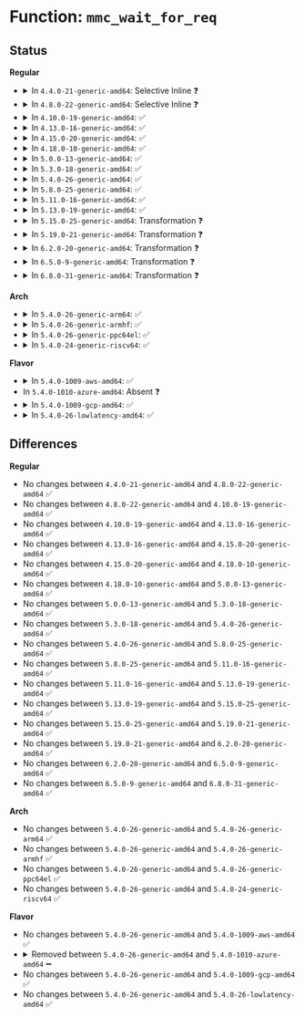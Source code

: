 # Function: <code>mmc_wait_for_req</code>

## Status
<b>Regular</b>
<ul>
<li>
<details>
<summary>In <code>4.4.0-21-generic-amd64</code>: Selective Inline ❓</summary>

```c
void mmc_wait_for_req(struct mmc_host * host, struct mmc_request * mrq)
```

```json
{
  "name": "mmc_wait_for_req",
  "collision_type": "Unique Global",
  "inline_type": "Selective",
  "funcs": [
    {
      "addr": 18446744071585920032,
      "name": "mmc_wait_for_req",
      "external": true,
      "loc": "drivers/mmc/core/core.c:650",
      "file": "drivers/mmc/core/core.c",
      "inline": "not declared, inlined",
      "caller_inline": [
        "drivers/mmc/core/core.c:mmc_wait_for_cmd"
      ],
      "caller_func": [
        "drivers/mmc/core/mmc_ops.c:mmc_send_cxd_data",
        "drivers/mmc/core/mmc_ops.c:mmc_send_bus_test",
        "drivers/mmc/core/mmc_ops.c:mmc_send_bus_test",
        "drivers/mmc/core/mmc_ops.c:mmc_send_tuning",
        "drivers/mmc/core/sd_ops.c:mmc_wait_for_app_cmd",
        "drivers/mmc/core/sd_ops.c:mmc_app_send_scr",
        "drivers/mmc/core/sd_ops.c:mmc_sd_switch",
        "drivers/mmc/core/sd_ops.c:mmc_app_sd_status",
        "drivers/mmc/core/sdio_ops.c:mmc_io_rw_extended",
        "drivers/mmc/core/sdio_ops.c:mmc_io_rw_extended"
      ]
    }
  ],
  "symbols": [
    {
      "addr": 18446744071585920032,
      "name": "mmc_wait_for_req",
      "section": ".text",
      "bind": "STB_GLOBAL",
      "size": 39
    }
  ]
}
```
</details>
</li>
<li>
<details>
<summary>In <code>4.8.0-22-generic-amd64</code>: Selective Inline ❓</summary>

```c
void mmc_wait_for_req(struct mmc_host * host, struct mmc_request * mrq)
```

```json
{
  "name": "mmc_wait_for_req",
  "collision_type": "Unique Global",
  "inline_type": "Selective",
  "funcs": [
    {
      "addr": 18446744071586324115,
      "name": "mmc_wait_for_req",
      "external": true,
      "loc": "drivers/mmc/core/core.c:651",
      "file": "drivers/mmc/core/core.c",
      "inline": "not declared, inlined",
      "caller_inline": [
        "drivers/mmc/core/core.c:mmc_wait_for_cmd"
      ],
      "caller_func": [
        "drivers/mmc/core/mmc_ops.c:mmc_send_bus_test",
        "drivers/mmc/core/mmc_ops.c:mmc_send_bus_test",
        "drivers/mmc/core/mmc_ops.c:mmc_send_tuning",
        "drivers/mmc/core/mmc_ops.c:mmc_send_cxd_data",
        "drivers/mmc/core/sd_ops.c:mmc_app_sd_status",
        "drivers/mmc/core/sd_ops.c:mmc_sd_switch",
        "drivers/mmc/core/sd_ops.c:mmc_app_send_scr",
        "drivers/mmc/core/sd_ops.c:mmc_wait_for_app_cmd",
        "drivers/mmc/core/sdio_ops.c:mmc_io_rw_extended",
        "drivers/mmc/core/sdio_ops.c:mmc_io_rw_extended"
      ]
    }
  ],
  "symbols": [
    {
      "addr": 18446744071586324000,
      "name": "mmc_wait_for_req",
      "section": ".text",
      "bind": "STB_GLOBAL",
      "size": 39
    }
  ]
}
```
</details>
</li>
<li>
<details>
<summary>In <code>4.10.0-19-generic-amd64</code>: ✅</summary>

```c
void mmc_wait_for_req(struct mmc_host * host, struct mmc_request * mrq)
```

```json
{
  "name": "mmc_wait_for_req",
  "collision_type": "Unique Global",
  "inline_type": "No",
  "funcs": [
    {
      "addr": 18446744071586532640,
      "name": "mmc_wait_for_req",
      "external": true,
      "loc": "drivers/mmc/core/core.c:724",
      "file": "drivers/mmc/core/core.c",
      "inline": "seen, unknown",
      "caller_inline": [],
      "caller_func": [
        "drivers/mmc/core/core.c:mmc_wait_for_cmd",
        "drivers/mmc/core/mmc_ops.c:mmc_send_bus_test",
        "drivers/mmc/core/mmc_ops.c:mmc_send_bus_test",
        "drivers/mmc/core/mmc_ops.c:mmc_send_tuning",
        "drivers/mmc/core/mmc_ops.c:mmc_send_cxd_data",
        "drivers/mmc/core/sd_ops.c:mmc_app_sd_status",
        "drivers/mmc/core/sd_ops.c:mmc_sd_switch",
        "drivers/mmc/core/sd_ops.c:mmc_app_send_scr",
        "drivers/mmc/core/sd_ops.c:mmc_wait_for_app_cmd",
        "drivers/mmc/core/sdio_ops.c:mmc_io_rw_extended",
        "drivers/mmc/core/sdio_ops.c:mmc_io_rw_extended"
      ]
    }
  ],
  "symbols": [
    {
      "addr": 18446744071586532640,
      "name": "mmc_wait_for_req",
      "section": ".text",
      "bind": "STB_GLOBAL",
      "size": 220
    }
  ]
}
```
</details>
</li>
<li>
<details>
<summary>In <code>4.13.0-16-generic-amd64</code>: ✅</summary>

```c
void mmc_wait_for_req(struct mmc_host * host, struct mmc_request * mrq)
```

```json
{
  "name": "mmc_wait_for_req",
  "collision_type": "Unique Global",
  "inline_type": "No",
  "funcs": [
    {
      "addr": 18446744071586654384,
      "name": "mmc_wait_for_req",
      "external": true,
      "loc": "drivers/mmc/core/core.c:668",
      "file": "drivers/mmc/core/core.c",
      "inline": "seen, unknown",
      "caller_inline": [],
      "caller_func": [
        "drivers/mmc/core/core.c:mmc_wait_for_cmd",
        "drivers/mmc/core/mmc_ops.c:mmc_send_bus_test",
        "drivers/mmc/core/mmc_ops.c:mmc_send_bus_test",
        "drivers/mmc/core/mmc_ops.c:mmc_send_tuning",
        "drivers/mmc/core/mmc_ops.c:mmc_send_cxd_data",
        "drivers/mmc/core/sd_ops.c:mmc_app_sd_status",
        "drivers/mmc/core/sd_ops.c:mmc_sd_switch",
        "drivers/mmc/core/sd_ops.c:mmc_app_send_scr",
        "drivers/mmc/core/sd_ops.c:mmc_wait_for_app_cmd",
        "drivers/mmc/core/sdio_ops.c:mmc_io_rw_extended",
        "drivers/mmc/core/sdio_ops.c:mmc_io_rw_extended"
      ]
    }
  ],
  "symbols": [
    {
      "addr": 18446744071586654384,
      "name": "mmc_wait_for_req",
      "section": ".text",
      "bind": "STB_GLOBAL",
      "size": 220
    }
  ]
}
```
</details>
</li>
<li>
<details>
<summary>In <code>4.15.0-20-generic-amd64</code>: ✅</summary>

```c
void mmc_wait_for_req(struct mmc_host * host, struct mmc_request * mrq)
```

```json
{
  "name": "mmc_wait_for_req",
  "collision_type": "Unique Global",
  "inline_type": "No",
  "funcs": [
    {
      "addr": 18446744071587136544,
      "name": "mmc_wait_for_req",
      "external": true,
      "loc": "drivers/mmc/core/core.c:822",
      "file": "drivers/mmc/core/core.c",
      "inline": "seen, unknown",
      "caller_inline": [],
      "caller_func": [
        "drivers/mmc/core/core.c:mmc_wait_for_cmd",
        "drivers/mmc/core/mmc_ops.c:mmc_send_bus_test",
        "drivers/mmc/core/mmc_ops.c:mmc_send_bus_test",
        "drivers/mmc/core/mmc_ops.c:mmc_send_tuning",
        "drivers/mmc/core/mmc_ops.c:mmc_send_cxd_data",
        "drivers/mmc/core/sd_ops.c:mmc_app_sd_status",
        "drivers/mmc/core/sd_ops.c:mmc_sd_switch",
        "drivers/mmc/core/sd_ops.c:mmc_app_send_scr",
        "drivers/mmc/core/sd_ops.c:mmc_wait_for_app_cmd",
        "drivers/mmc/core/sdio_ops.c:mmc_io_rw_extended",
        "drivers/mmc/core/sdio_ops.c:mmc_io_rw_extended"
      ]
    }
  ],
  "symbols": [
    {
      "addr": 18446744071587136544,
      "name": "mmc_wait_for_req",
      "section": ".text",
      "bind": "STB_GLOBAL",
      "size": 220
    }
  ]
}
```
</details>
</li>
<li>
<details>
<summary>In <code>4.18.0-10-generic-amd64</code>: ✅</summary>

```c
void mmc_wait_for_req(struct mmc_host * host, struct mmc_request * mrq)
```

```json
{
  "name": "mmc_wait_for_req",
  "collision_type": "Unique Global",
  "inline_type": "No",
  "funcs": [
    {
      "addr": 18446744071587436592,
      "name": "mmc_wait_for_req",
      "external": true,
      "loc": "drivers/mmc/core/core.c:621",
      "file": "drivers/mmc/core/core.c",
      "inline": "seen, unknown",
      "caller_inline": [],
      "caller_func": [
        "drivers/mmc/core/core.c:mmc_wait_for_cmd",
        "drivers/mmc/core/mmc_ops.c:mmc_send_bus_test",
        "drivers/mmc/core/mmc_ops.c:mmc_send_bus_test",
        "drivers/mmc/core/mmc_ops.c:mmc_send_tuning",
        "drivers/mmc/core/mmc_ops.c:mmc_send_cxd_data",
        "drivers/mmc/core/sd_ops.c:mmc_app_sd_status",
        "drivers/mmc/core/sd_ops.c:mmc_sd_switch",
        "drivers/mmc/core/sd_ops.c:mmc_app_send_scr",
        "drivers/mmc/core/sd_ops.c:mmc_wait_for_app_cmd",
        "drivers/mmc/core/sdio_ops.c:mmc_io_rw_extended",
        "drivers/mmc/core/sdio_ops.c:mmc_io_rw_extended"
      ]
    }
  ],
  "symbols": [
    {
      "addr": 18446744071587436592,
      "name": "mmc_wait_for_req",
      "section": ".text",
      "bind": "STB_GLOBAL",
      "size": 190
    }
  ]
}
```
</details>
</li>
<li>
<details>
<summary>In <code>5.0.0-13-generic-amd64</code>: ✅</summary>

```c
void mmc_wait_for_req(struct mmc_host * host, struct mmc_request * mrq)
```

```json
{
  "name": "mmc_wait_for_req",
  "collision_type": "Unique Global",
  "inline_type": "No",
  "funcs": [
    {
      "addr": 18446744071587616784,
      "name": "mmc_wait_for_req",
      "external": true,
      "loc": "drivers/mmc/core/core.c:621",
      "file": "drivers/mmc/core/core.c",
      "inline": "seen, unknown",
      "caller_inline": [],
      "caller_func": [
        "drivers/mmc/core/core.c:mmc_wait_for_cmd",
        "drivers/mmc/core/mmc_ops.c:mmc_send_bus_test",
        "drivers/mmc/core/mmc_ops.c:mmc_send_bus_test",
        "drivers/mmc/core/mmc_ops.c:mmc_send_tuning",
        "drivers/mmc/core/mmc_ops.c:mmc_send_cxd_data",
        "drivers/mmc/core/sd_ops.c:mmc_app_sd_status",
        "drivers/mmc/core/sd_ops.c:mmc_sd_switch",
        "drivers/mmc/core/sd_ops.c:mmc_app_send_scr",
        "drivers/mmc/core/sd_ops.c:mmc_wait_for_app_cmd",
        "drivers/mmc/core/sdio_ops.c:mmc_io_rw_extended",
        "drivers/mmc/core/sdio_ops.c:mmc_io_rw_extended"
      ]
    }
  ],
  "symbols": [
    {
      "addr": 18446744071587616784,
      "name": "mmc_wait_for_req",
      "section": ".text",
      "bind": "STB_GLOBAL",
      "size": 190
    }
  ]
}
```
</details>
</li>
<li>
<details>
<summary>In <code>5.3.0-18-generic-amd64</code>: ✅</summary>

```c
void mmc_wait_for_req(struct mmc_host * host, struct mmc_request * mrq)
```

```json
{
  "name": "mmc_wait_for_req",
  "collision_type": "Unique Global",
  "inline_type": "No",
  "funcs": [
    {
      "addr": 18446744071587894352,
      "name": "mmc_wait_for_req",
      "external": true,
      "loc": "drivers/mmc/core/core.c:619",
      "file": "drivers/mmc/core/core.c",
      "inline": "seen, unknown",
      "caller_inline": [],
      "caller_func": [
        "drivers/mmc/core/core.c:mmc_wait_for_cmd",
        "drivers/mmc/core/mmc_ops.c:mmc_send_bus_test",
        "drivers/mmc/core/mmc_ops.c:mmc_send_bus_test",
        "drivers/mmc/core/mmc_ops.c:mmc_send_tuning",
        "drivers/mmc/core/mmc_ops.c:mmc_send_cxd_data",
        "drivers/mmc/core/sd_ops.c:mmc_app_sd_status",
        "drivers/mmc/core/sd_ops.c:mmc_sd_switch",
        "drivers/mmc/core/sd_ops.c:mmc_app_send_scr",
        "drivers/mmc/core/sd_ops.c:mmc_wait_for_app_cmd",
        "drivers/mmc/core/sdio_ops.c:mmc_io_rw_extended",
        "drivers/mmc/core/sdio_ops.c:mmc_io_rw_extended"
      ]
    }
  ],
  "symbols": [
    {
      "addr": 18446744071587894352,
      "name": "mmc_wait_for_req",
      "section": ".text",
      "bind": "STB_GLOBAL",
      "size": 204
    }
  ]
}
```
</details>
</li>
<li>
<details>
<summary>In <code>5.4.0-26-generic-amd64</code>: ✅</summary>

```c
void mmc_wait_for_req(struct mmc_host * host, struct mmc_request * mrq)
```

```json
{
  "name": "mmc_wait_for_req",
  "collision_type": "Unique Global",
  "inline_type": "No",
  "funcs": [
    {
      "addr": 18446744071588099904,
      "name": "mmc_wait_for_req",
      "external": true,
      "loc": "drivers/mmc/core/core.c:619",
      "file": "drivers/mmc/core/core.c",
      "inline": "seen, unknown",
      "caller_inline": [],
      "caller_func": [
        "drivers/mmc/core/core.c:mmc_wait_for_cmd",
        "drivers/mmc/core/mmc_ops.c:mmc_send_bus_test",
        "drivers/mmc/core/mmc_ops.c:mmc_send_bus_test",
        "drivers/mmc/core/mmc_ops.c:mmc_send_tuning",
        "drivers/mmc/core/mmc_ops.c:mmc_send_cxd_data",
        "drivers/mmc/core/sd_ops.c:mmc_app_sd_status",
        "drivers/mmc/core/sd_ops.c:mmc_sd_switch",
        "drivers/mmc/core/sd_ops.c:mmc_app_send_scr",
        "drivers/mmc/core/sd_ops.c:mmc_wait_for_app_cmd",
        "drivers/mmc/core/sdio_ops.c:mmc_io_rw_extended",
        "drivers/mmc/core/sdio_ops.c:mmc_io_rw_extended"
      ]
    }
  ],
  "symbols": [
    {
      "addr": 18446744071588099904,
      "name": "mmc_wait_for_req",
      "section": ".text",
      "bind": "STB_GLOBAL",
      "size": 204
    }
  ]
}
```
</details>
</li>
<li>
<details>
<summary>In <code>5.8.0-25-generic-amd64</code>: ✅</summary>

```c
void mmc_wait_for_req(struct mmc_host * host, struct mmc_request * mrq)
```

```json
{
  "name": "mmc_wait_for_req",
  "collision_type": "Unique Global",
  "inline_type": "No",
  "funcs": [
    {
      "addr": 18446744071588961808,
      "name": "mmc_wait_for_req",
      "external": true,
      "loc": "drivers/mmc/core/core.c:602",
      "file": "drivers/mmc/core/core.c",
      "inline": "seen, unknown",
      "caller_inline": [],
      "caller_func": [
        "drivers/mmc/core/core.c:mmc_wait_for_cmd",
        "drivers/mmc/core/mmc_ops.c:mmc_send_bus_test",
        "drivers/mmc/core/mmc_ops.c:mmc_send_bus_test",
        "drivers/mmc/core/mmc_ops.c:mmc_send_tuning",
        "drivers/mmc/core/mmc_ops.c:mmc_send_cxd_data",
        "drivers/mmc/core/sd_ops.c:mmc_app_sd_status",
        "drivers/mmc/core/sd_ops.c:mmc_sd_switch",
        "drivers/mmc/core/sd_ops.c:mmc_app_send_scr",
        "drivers/mmc/core/sd_ops.c:mmc_wait_for_app_cmd",
        "drivers/mmc/core/sdio_ops.c:mmc_io_rw_extended"
      ]
    }
  ],
  "symbols": [
    {
      "addr": 18446744071588961808,
      "name": "mmc_wait_for_req",
      "section": ".text",
      "bind": "STB_GLOBAL",
      "size": 204
    }
  ]
}
```
</details>
</li>
<li>
<details>
<summary>In <code>5.11.0-16-generic-amd64</code>: ✅</summary>

```c
void mmc_wait_for_req(struct mmc_host * host, struct mmc_request * mrq)
```

```json
{
  "name": "mmc_wait_for_req",
  "collision_type": "Unique Global",
  "inline_type": "No",
  "funcs": [
    {
      "addr": 18446744071588973504,
      "name": "mmc_wait_for_req",
      "external": true,
      "loc": "drivers/mmc/core/core.c:602",
      "file": "drivers/mmc/core/core.c",
      "inline": "seen, unknown",
      "caller_inline": [],
      "caller_func": [
        "drivers/mmc/core/core.c:mmc_wait_for_cmd",
        "drivers/mmc/core/mmc_ops.c:mmc_send_bus_test",
        "drivers/mmc/core/mmc_ops.c:mmc_send_bus_test",
        "drivers/mmc/core/mmc_ops.c:mmc_send_tuning",
        "drivers/mmc/core/mmc_ops.c:mmc_send_cxd_data",
        "drivers/mmc/core/sd_ops.c:mmc_app_sd_status",
        "drivers/mmc/core/sd_ops.c:mmc_sd_switch",
        "drivers/mmc/core/sd_ops.c:mmc_app_send_scr",
        "drivers/mmc/core/sd_ops.c:mmc_wait_for_app_cmd",
        "drivers/mmc/core/sdio_ops.c:mmc_io_rw_extended"
      ]
    }
  ],
  "symbols": [
    {
      "addr": 18446744071588973504,
      "name": "mmc_wait_for_req",
      "section": ".text",
      "bind": "STB_GLOBAL",
      "size": 204
    }
  ]
}
```
</details>
</li>
<li>
<details>
<summary>In <code>5.13.0-19-generic-amd64</code>: ✅</summary>

```c
void mmc_wait_for_req(struct mmc_host * host, struct mmc_request * mrq)
```

```json
{
  "name": "mmc_wait_for_req",
  "collision_type": "Unique Global",
  "inline_type": "No",
  "funcs": [
    {
      "addr": 18446744071588862096,
      "name": "mmc_wait_for_req",
      "external": true,
      "loc": "drivers/mmc/core/core.c:603",
      "file": "drivers/mmc/core/core.c",
      "inline": "seen, unknown",
      "caller_inline": [],
      "caller_func": [
        "drivers/mmc/core/core.c:mmc_wait_for_cmd",
        "drivers/mmc/core/mmc_ops.c:mmc_send_bus_test",
        "drivers/mmc/core/mmc_ops.c:mmc_send_bus_test",
        "drivers/mmc/core/mmc_ops.c:mmc_send_tuning",
        "drivers/mmc/core/mmc_ops.c:mmc_send_cxd_data",
        "drivers/mmc/core/sd_ops.c:mmc_app_sd_status",
        "drivers/mmc/core/sd_ops.c:mmc_sd_switch",
        "drivers/mmc/core/sd_ops.c:mmc_app_send_scr",
        "drivers/mmc/core/sd_ops.c:mmc_wait_for_app_cmd",
        "drivers/mmc/core/sdio_ops.c:mmc_io_rw_extended"
      ]
    }
  ],
  "symbols": [
    {
      "addr": 18446744071588862096,
      "name": "mmc_wait_for_req",
      "section": ".text",
      "bind": "STB_GLOBAL",
      "size": 204
    }
  ]
}
```
</details>
</li>
<li>
<details>
<summary>In <code>5.15.0-25-generic-amd64</code>: Transformation ❓</summary>

```c
void mmc_wait_for_req(struct mmc_host * host, struct mmc_request * mrq)
```

```json
{
  "name": "mmc_wait_for_req",
  "collision_type": "Unique Global",
  "inline_type": "No",
  "funcs": [
    {
      "addr": 0,
      "name": "mmc_wait_for_req",
      "external": true,
      "loc": "drivers/mmc/core/core.c:603",
      "file": "drivers/mmc/core/core.c",
      "inline": "seen, unknown",
      "caller_inline": [],
      "caller_func": [
        "drivers/mmc/core/core.c:mmc_wait_for_cmd",
        "drivers/mmc/core/mmc_ops.c:mmc_send_bus_test",
        "drivers/mmc/core/mmc_ops.c:mmc_send_bus_test",
        "drivers/mmc/core/mmc_ops.c:mmc_send_tuning",
        "drivers/mmc/core/mmc_ops.c:mmc_send_adtc_data",
        "drivers/mmc/core/sd_ops.c:mmc_app_sd_status",
        "drivers/mmc/core/sd_ops.c:mmc_app_send_scr",
        "drivers/mmc/core/sd_ops.c:mmc_wait_for_app_cmd",
        "drivers/mmc/core/sdio_ops.c:mmc_io_rw_extended"
      ]
    }
  ],
  "symbols": [
    {
      "addr": 18446744071592660513,
      "name": "mmc_wait_for_req.cold",
      "section": ".text",
      "bind": "STB_LOCAL",
      "size": 42
    },
    {
      "addr": 18446744071589564128,
      "name": "mmc_wait_for_req",
      "section": ".text",
      "bind": "STB_GLOBAL",
      "size": 241
    }
  ]
}
```
</details>
</li>
<li>
<details>
<summary>In <code>5.19.0-21-generic-amd64</code>: Transformation ❓</summary>

```c
void mmc_wait_for_req(struct mmc_host * host, struct mmc_request * mrq)
```

```json
{
  "name": "mmc_wait_for_req",
  "collision_type": "Unique Global",
  "inline_type": "No",
  "funcs": [
    {
      "addr": 0,
      "name": "mmc_wait_for_req",
      "external": true,
      "loc": "drivers/mmc/core/core.c:603",
      "file": "drivers/mmc/core/core.c",
      "inline": "seen, unknown",
      "caller_inline": [],
      "caller_func": [
        "drivers/mmc/core/core.c:mmc_wait_for_cmd",
        "drivers/mmc/core/mmc_ops.c:mmc_send_bus_test",
        "drivers/mmc/core/mmc_ops.c:mmc_send_bus_test",
        "drivers/mmc/core/mmc_ops.c:mmc_send_tuning",
        "drivers/mmc/core/mmc_ops.c:mmc_send_adtc_data",
        "drivers/mmc/core/sd_ops.c:mmc_app_sd_status",
        "drivers/mmc/core/sd_ops.c:mmc_app_send_scr",
        "drivers/mmc/core/sd_ops.c:mmc_wait_for_app_cmd",
        "drivers/mmc/core/sdio_ops.c:mmc_io_rw_extended"
      ]
    }
  ],
  "symbols": [
    {
      "addr": 18446744071594545610,
      "name": "mmc_wait_for_req.cold",
      "section": ".text",
      "bind": "STB_LOCAL",
      "size": 42
    },
    {
      "addr": 18446744071591059344,
      "name": "mmc_wait_for_req",
      "section": ".text",
      "bind": "STB_GLOBAL",
      "size": 253
    }
  ]
}
```
</details>
</li>
<li>
<details>
<summary>In <code>6.2.0-20-generic-amd64</code>: Transformation ❓</summary>

```c
void mmc_wait_for_req(struct mmc_host * host, struct mmc_request * mrq)
```

```json
{
  "name": "mmc_wait_for_req",
  "collision_type": "Unique Global",
  "inline_type": "No",
  "funcs": [
    {
      "addr": 0,
      "name": "mmc_wait_for_req",
      "external": true,
      "loc": "drivers/mmc/core/core.c:602",
      "file": "drivers/mmc/core/core.c",
      "inline": "seen, unknown",
      "caller_inline": [],
      "caller_func": [
        "drivers/mmc/core/core.c:mmc_wait_for_cmd",
        "drivers/mmc/core/mmc_ops.c:mmc_send_bus_test",
        "drivers/mmc/core/mmc_ops.c:mmc_send_bus_test",
        "drivers/mmc/core/mmc_ops.c:mmc_send_tuning",
        "drivers/mmc/core/mmc_ops.c:mmc_send_adtc_data",
        "drivers/mmc/core/sd_ops.c:mmc_app_sd_status",
        "drivers/mmc/core/sd_ops.c:mmc_app_send_scr",
        "drivers/mmc/core/sd_ops.c:mmc_wait_for_app_cmd",
        "drivers/mmc/core/sdio_ops.c:mmc_io_rw_extended"
      ]
    }
  ],
  "symbols": [
    {
      "addr": 18446744071596315843,
      "name": "mmc_wait_for_req.cold",
      "section": ".text",
      "bind": "STB_LOCAL",
      "size": 42
    },
    {
      "addr": 18446744071592772320,
      "name": "mmc_wait_for_req",
      "section": ".text",
      "bind": "STB_GLOBAL",
      "size": 253
    }
  ]
}
```
</details>
</li>
<li>
<details>
<summary>In <code>6.5.0-9-generic-amd64</code>: Transformation ❓</summary>

```c
void mmc_wait_for_req(struct mmc_host * host, struct mmc_request * mrq)
```

```json
{
  "name": "mmc_wait_for_req",
  "collision_type": "Unique Global",
  "inline_type": "No",
  "funcs": [
    {
      "addr": 0,
      "name": "mmc_wait_for_req",
      "external": true,
      "loc": "drivers/mmc/core/core.c:602",
      "file": "drivers/mmc/core/core.c",
      "inline": "seen, unknown",
      "caller_inline": [],
      "caller_func": [
        "drivers/mmc/core/core.c:mmc_wait_for_cmd",
        "drivers/mmc/core/mmc_ops.c:mmc_send_bus_test",
        "drivers/mmc/core/mmc_ops.c:mmc_send_bus_test",
        "drivers/mmc/core/mmc_ops.c:mmc_send_tuning",
        "drivers/mmc/core/mmc_ops.c:mmc_send_adtc_data",
        "drivers/mmc/core/sd_ops.c:mmc_app_sd_status",
        "drivers/mmc/core/sd_ops.c:mmc_app_send_scr",
        "drivers/mmc/core/sd_ops.c:mmc_wait_for_app_cmd",
        "drivers/mmc/core/sdio_ops.c:mmc_io_rw_extended"
      ]
    }
  ],
  "symbols": [
    {
      "addr": 18446744071596845250,
      "name": "mmc_wait_for_req.cold",
      "section": ".text",
      "bind": "STB_LOCAL",
      "size": 42
    },
    {
      "addr": 18446744071593208800,
      "name": "mmc_wait_for_req",
      "section": ".text",
      "bind": "STB_GLOBAL",
      "size": 253
    }
  ]
}
```
</details>
</li>
<li>
<details>
<summary>In <code>6.8.0-31-generic-amd64</code>: Transformation ❓</summary>

```c
void mmc_wait_for_req(struct mmc_host * host, struct mmc_request * mrq)
```

```json
{
  "name": "mmc_wait_for_req",
  "collision_type": "Unique Global",
  "inline_type": "No",
  "funcs": [
    {
      "addr": 0,
      "name": "mmc_wait_for_req",
      "external": true,
      "loc": "drivers/mmc/core/core.c:607",
      "file": "drivers/mmc/core/core.c",
      "inline": "seen, unknown",
      "caller_inline": [],
      "caller_func": [
        "drivers/mmc/core/core.c:mmc_wait_for_cmd",
        "drivers/mmc/core/mmc_ops.c:mmc_send_bus_test",
        "drivers/mmc/core/mmc_ops.c:mmc_send_bus_test",
        "drivers/mmc/core/mmc_ops.c:mmc_send_tuning",
        "drivers/mmc/core/mmc_ops.c:mmc_send_adtc_data",
        "drivers/mmc/core/sd_ops.c:mmc_app_sd_status",
        "drivers/mmc/core/sd_ops.c:mmc_app_send_scr",
        "drivers/mmc/core/sd_ops.c:mmc_wait_for_app_cmd",
        "drivers/mmc/core/sdio_ops.c:mmc_io_rw_extended"
      ]
    }
  ],
  "symbols": [
    {
      "addr": 18446744071597770346,
      "name": "mmc_wait_for_req.cold",
      "section": ".text",
      "bind": "STB_LOCAL",
      "size": 42
    },
    {
      "addr": 18446744071593963376,
      "name": "mmc_wait_for_req",
      "section": ".text",
      "bind": "STB_GLOBAL",
      "size": 253
    }
  ]
}
```
</details>
</li>
</ul>
<b>Arch</b>
<ul>
<li>
<details>
<summary>In <code>5.4.0-26-generic-arm64</code>: ✅</summary>

```c
void mmc_wait_for_req(struct mmc_host * host, struct mmc_request * mrq)
```

```json
{
  "name": "mmc_wait_for_req",
  "collision_type": "Unique Global",
  "inline_type": "No",
  "funcs": [
    {
      "addr": 18446603336501349512,
      "name": "mmc_wait_for_req",
      "external": true,
      "loc": "drivers/mmc/core/core.c:619",
      "file": "drivers/mmc/core/core.c",
      "inline": "seen, unknown",
      "caller_inline": [],
      "caller_func": [
        "drivers/mmc/core/core.c:mmc_wait_for_cmd",
        "drivers/mmc/core/mmc_ops.c:mmc_send_bus_test",
        "drivers/mmc/core/mmc_ops.c:mmc_send_bus_test",
        "drivers/mmc/core/mmc_ops.c:mmc_send_tuning",
        "drivers/mmc/core/mmc_ops.c:mmc_send_cxd_data",
        "drivers/mmc/core/sd_ops.c:mmc_app_sd_status",
        "drivers/mmc/core/sd_ops.c:mmc_sd_switch",
        "drivers/mmc/core/sd_ops.c:mmc_app_send_scr",
        "drivers/mmc/core/sd_ops.c:mmc_wait_for_app_cmd",
        "drivers/mmc/core/sdio_ops.c:mmc_io_rw_extended",
        "drivers/mmc/core/sdio_ops.c:mmc_io_rw_extended",
        "drivers/mmc/core/block.c:mmc_blk_mq_rw_recovery",
        "drivers/mmc/core/block.c:mmc_sd_num_wr_blocks",
        "drivers/mmc/core/block.c:__mmc_blk_ioctl_cmd"
      ]
    }
  ],
  "symbols": [
    {
      "addr": 18446603336501349512,
      "name": "mmc_wait_for_req",
      "section": ".text",
      "bind": "STB_GLOBAL",
      "size": 260
    }
  ]
}
```
</details>
</li>
<li>
<details>
<summary>In <code>5.4.0-26-generic-armhf</code>: ✅</summary>

```c
void mmc_wait_for_req(struct mmc_host * host, struct mmc_request * mrq)
```

```json
{
  "name": "mmc_wait_for_req",
  "collision_type": "Unique Global",
  "inline_type": "No",
  "funcs": [
    {
      "addr": 3233841124,
      "name": "mmc_wait_for_req",
      "external": true,
      "loc": "drivers/mmc/core/core.c:619",
      "file": "drivers/mmc/core/core.c",
      "inline": "seen, unknown",
      "caller_inline": [],
      "caller_func": [
        "drivers/mmc/core/core.c:mmc_wait_for_cmd",
        "drivers/mmc/core/mmc_ops.c:mmc_send_bus_test",
        "drivers/mmc/core/mmc_ops.c:mmc_send_bus_test",
        "drivers/mmc/core/mmc_ops.c:mmc_send_tuning",
        "drivers/mmc/core/mmc_ops.c:mmc_send_cxd_data",
        "drivers/mmc/core/sd_ops.c:mmc_app_sd_status",
        "drivers/mmc/core/sd_ops.c:mmc_sd_switch",
        "drivers/mmc/core/sd_ops.c:mmc_app_send_scr",
        "drivers/mmc/core/sd_ops.c:mmc_wait_for_app_cmd",
        "drivers/mmc/core/sdio_ops.c:mmc_io_rw_extended",
        "drivers/mmc/core/sdio_ops.c:mmc_io_rw_extended",
        "drivers/mmc/core/block.c:mmc_blk_mq_rw_recovery",
        "drivers/mmc/core/block.c:mmc_sd_num_wr_blocks",
        "drivers/mmc/core/block.c:__mmc_blk_ioctl_cmd"
      ]
    }
  ],
  "symbols": [
    {
      "addr": 3233841124,
      "name": "mmc_wait_for_req",
      "section": ".text",
      "bind": "STB_GLOBAL",
      "size": 224
    }
  ]
}
```
</details>
</li>
<li>
<details>
<summary>In <code>5.4.0-26-generic-ppc64el</code>: ✅</summary>

```c
void mmc_wait_for_req(struct mmc_host * host, struct mmc_request * mrq)
```

```json
{
  "name": "mmc_wait_for_req",
  "collision_type": "Unique Global",
  "inline_type": "No",
  "funcs": [
    {
      "addr": 13835058055294900912,
      "name": "mmc_wait_for_req",
      "external": true,
      "loc": "drivers/mmc/core/core.c:619",
      "file": "drivers/mmc/core/core.c",
      "inline": "seen, unknown",
      "caller_inline": [],
      "caller_func": [
        "drivers/mmc/core/core.c:mmc_wait_for_cmd",
        "drivers/mmc/core/mmc_ops.c:mmc_send_bus_test",
        "drivers/mmc/core/mmc_ops.c:mmc_send_bus_test",
        "drivers/mmc/core/mmc_ops.c:mmc_send_tuning",
        "drivers/mmc/core/mmc_ops.c:mmc_send_cxd_data",
        "drivers/mmc/core/sd_ops.c:mmc_app_sd_status",
        "drivers/mmc/core/sd_ops.c:mmc_sd_switch",
        "drivers/mmc/core/sd_ops.c:mmc_app_send_scr",
        "drivers/mmc/core/sd_ops.c:mmc_wait_for_app_cmd",
        "drivers/mmc/core/sdio_ops.c:mmc_io_rw_extended",
        "drivers/mmc/core/sdio_ops.c:mmc_io_rw_extended"
      ]
    }
  ],
  "symbols": [
    {
      "addr": 13835058055294900912,
      "name": "mmc_wait_for_req",
      "section": ".text",
      "bind": "STB_GLOBAL",
      "size": 328
    }
  ]
}
```
</details>
</li>
<li>
<details>
<summary>In <code>5.4.0-24-generic-riscv64</code>: ✅</summary>

```c
void mmc_wait_for_req(struct mmc_host * host, struct mmc_request * mrq)
```

```json
{
  "name": "mmc_wait_for_req",
  "collision_type": "Unique Global",
  "inline_type": "No",
  "funcs": [
    {
      "addr": 18446743936277966064,
      "name": "mmc_wait_for_req",
      "external": true,
      "loc": "drivers/mmc/core/core.c:619",
      "file": "drivers/mmc/core/core.c",
      "inline": "seen, unknown",
      "caller_inline": [],
      "caller_func": [
        "drivers/mmc/core/core.c:mmc_wait_for_cmd",
        "drivers/mmc/core/mmc_ops.c:mmc_send_bus_test",
        "drivers/mmc/core/mmc_ops.c:mmc_send_bus_test",
        "drivers/mmc/core/mmc_ops.c:mmc_send_tuning",
        "drivers/mmc/core/mmc_ops.c:mmc_send_cxd_data",
        "drivers/mmc/core/sd_ops.c:mmc_app_sd_status",
        "drivers/mmc/core/sd_ops.c:mmc_sd_switch",
        "drivers/mmc/core/sd_ops.c:mmc_app_send_scr",
        "drivers/mmc/core/sd_ops.c:mmc_wait_for_app_cmd",
        "drivers/mmc/core/sdio_ops.c:mmc_io_rw_extended",
        "drivers/mmc/core/sdio_ops.c:mmc_io_rw_extended",
        "drivers/mmc/core/block.c:mmc_blk_mq_rw_recovery",
        "drivers/mmc/core/block.c:mmc_sd_num_wr_blocks",
        "drivers/mmc/core/block.c:__mmc_blk_ioctl_cmd"
      ]
    }
  ],
  "symbols": [
    {
      "addr": 18446743936277966064,
      "name": "mmc_wait_for_req",
      "section": ".text",
      "bind": "STB_GLOBAL",
      "size": 214
    }
  ]
}
```
</details>
</li>
</ul>
<b>Flavor</b>
<ul>
<li>
<details>
<summary>In <code>5.4.0-1009-aws-amd64</code>: ✅</summary>

```c
void mmc_wait_for_req(struct mmc_host * host, struct mmc_request * mrq)
```

```json
{
  "name": "mmc_wait_for_req",
  "collision_type": "Unique Global",
  "inline_type": "No",
  "funcs": [
    {
      "addr": 18446744071587721472,
      "name": "mmc_wait_for_req",
      "external": true,
      "loc": "drivers/mmc/core/core.c:619",
      "file": "drivers/mmc/core/core.c",
      "inline": "seen, unknown",
      "caller_inline": [],
      "caller_func": [
        "drivers/mmc/core/core.c:mmc_wait_for_cmd",
        "drivers/mmc/core/mmc_ops.c:mmc_send_bus_test",
        "drivers/mmc/core/mmc_ops.c:mmc_send_bus_test",
        "drivers/mmc/core/mmc_ops.c:mmc_send_tuning",
        "drivers/mmc/core/mmc_ops.c:mmc_send_cxd_data",
        "drivers/mmc/core/sd_ops.c:mmc_app_sd_status",
        "drivers/mmc/core/sd_ops.c:mmc_sd_switch",
        "drivers/mmc/core/sd_ops.c:mmc_app_send_scr",
        "drivers/mmc/core/sd_ops.c:mmc_wait_for_app_cmd",
        "drivers/mmc/core/sdio_ops.c:mmc_io_rw_extended",
        "drivers/mmc/core/sdio_ops.c:mmc_io_rw_extended"
      ]
    }
  ],
  "symbols": [
    {
      "addr": 18446744071587721472,
      "name": "mmc_wait_for_req",
      "section": ".text",
      "bind": "STB_GLOBAL",
      "size": 204
    }
  ]
}
```
</details>
</li>
<li>
In <code>5.4.0-1010-azure-amd64</code>: Absent ❓
</li>
<li>
<details>
<summary>In <code>5.4.0-1009-gcp-amd64</code>: ✅</summary>

```c
void mmc_wait_for_req(struct mmc_host * host, struct mmc_request * mrq)
```

```json
{
  "name": "mmc_wait_for_req",
  "collision_type": "Unique Global",
  "inline_type": "No",
  "funcs": [
    {
      "addr": 18446744071588054432,
      "name": "mmc_wait_for_req",
      "external": true,
      "loc": "drivers/mmc/core/core.c:619",
      "file": "drivers/mmc/core/core.c",
      "inline": "seen, unknown",
      "caller_inline": [],
      "caller_func": [
        "drivers/mmc/core/core.c:mmc_wait_for_cmd",
        "drivers/mmc/core/mmc_ops.c:mmc_send_bus_test",
        "drivers/mmc/core/mmc_ops.c:mmc_send_bus_test",
        "drivers/mmc/core/mmc_ops.c:mmc_send_tuning",
        "drivers/mmc/core/mmc_ops.c:mmc_send_cxd_data",
        "drivers/mmc/core/sd_ops.c:mmc_app_sd_status",
        "drivers/mmc/core/sd_ops.c:mmc_sd_switch",
        "drivers/mmc/core/sd_ops.c:mmc_app_send_scr",
        "drivers/mmc/core/sd_ops.c:mmc_wait_for_app_cmd",
        "drivers/mmc/core/sdio_ops.c:mmc_io_rw_extended",
        "drivers/mmc/core/sdio_ops.c:mmc_io_rw_extended"
      ]
    }
  ],
  "symbols": [
    {
      "addr": 18446744071588054432,
      "name": "mmc_wait_for_req",
      "section": ".text",
      "bind": "STB_GLOBAL",
      "size": 204
    }
  ]
}
```
</details>
</li>
<li>
<details>
<summary>In <code>5.4.0-26-lowlatency-amd64</code>: ✅</summary>

```c
void mmc_wait_for_req(struct mmc_host * host, struct mmc_request * mrq)
```

```json
{
  "name": "mmc_wait_for_req",
  "collision_type": "Unique Global",
  "inline_type": "No",
  "funcs": [
    {
      "addr": 18446744071588171968,
      "name": "mmc_wait_for_req",
      "external": true,
      "loc": "drivers/mmc/core/core.c:619",
      "file": "drivers/mmc/core/core.c",
      "inline": "seen, unknown",
      "caller_inline": [],
      "caller_func": [
        "drivers/mmc/core/core.c:mmc_wait_for_cmd",
        "drivers/mmc/core/mmc_ops.c:mmc_send_bus_test",
        "drivers/mmc/core/mmc_ops.c:mmc_send_bus_test",
        "drivers/mmc/core/mmc_ops.c:mmc_send_tuning",
        "drivers/mmc/core/mmc_ops.c:mmc_send_cxd_data",
        "drivers/mmc/core/sd_ops.c:mmc_app_sd_status",
        "drivers/mmc/core/sd_ops.c:mmc_sd_switch",
        "drivers/mmc/core/sd_ops.c:mmc_app_send_scr",
        "drivers/mmc/core/sd_ops.c:mmc_wait_for_app_cmd",
        "drivers/mmc/core/sdio_ops.c:mmc_io_rw_extended",
        "drivers/mmc/core/sdio_ops.c:mmc_io_rw_extended"
      ]
    }
  ],
  "symbols": [
    {
      "addr": 18446744071588171968,
      "name": "mmc_wait_for_req",
      "section": ".text",
      "bind": "STB_GLOBAL",
      "size": 204
    }
  ]
}
```
</details>
</li>
</ul>

## Differences
<b>Regular</b>
<ul>
<li>
No changes between <code>4.4.0-21-generic-amd64</code> and <code>4.8.0-22-generic-amd64</code> ✅
</li>
<li>
No changes between <code>4.8.0-22-generic-amd64</code> and <code>4.10.0-19-generic-amd64</code> ✅
</li>
<li>
No changes between <code>4.10.0-19-generic-amd64</code> and <code>4.13.0-16-generic-amd64</code> ✅
</li>
<li>
No changes between <code>4.13.0-16-generic-amd64</code> and <code>4.15.0-20-generic-amd64</code> ✅
</li>
<li>
No changes between <code>4.15.0-20-generic-amd64</code> and <code>4.18.0-10-generic-amd64</code> ✅
</li>
<li>
No changes between <code>4.18.0-10-generic-amd64</code> and <code>5.0.0-13-generic-amd64</code> ✅
</li>
<li>
No changes between <code>5.0.0-13-generic-amd64</code> and <code>5.3.0-18-generic-amd64</code> ✅
</li>
<li>
No changes between <code>5.3.0-18-generic-amd64</code> and <code>5.4.0-26-generic-amd64</code> ✅
</li>
<li>
No changes between <code>5.4.0-26-generic-amd64</code> and <code>5.8.0-25-generic-amd64</code> ✅
</li>
<li>
No changes between <code>5.8.0-25-generic-amd64</code> and <code>5.11.0-16-generic-amd64</code> ✅
</li>
<li>
No changes between <code>5.11.0-16-generic-amd64</code> and <code>5.13.0-19-generic-amd64</code> ✅
</li>
<li>
No changes between <code>5.13.0-19-generic-amd64</code> and <code>5.15.0-25-generic-amd64</code> ✅
</li>
<li>
No changes between <code>5.15.0-25-generic-amd64</code> and <code>5.19.0-21-generic-amd64</code> ✅
</li>
<li>
No changes between <code>5.19.0-21-generic-amd64</code> and <code>6.2.0-20-generic-amd64</code> ✅
</li>
<li>
No changes between <code>6.2.0-20-generic-amd64</code> and <code>6.5.0-9-generic-amd64</code> ✅
</li>
<li>
No changes between <code>6.5.0-9-generic-amd64</code> and <code>6.8.0-31-generic-amd64</code> ✅
</li>
</ul>
<b>Arch</b>
<ul>
<li>
No changes between <code>5.4.0-26-generic-amd64</code> and <code>5.4.0-26-generic-arm64</code> ✅
</li>
<li>
No changes between <code>5.4.0-26-generic-amd64</code> and <code>5.4.0-26-generic-armhf</code> ✅
</li>
<li>
No changes between <code>5.4.0-26-generic-amd64</code> and <code>5.4.0-26-generic-ppc64el</code> ✅
</li>
<li>
No changes between <code>5.4.0-26-generic-amd64</code> and <code>5.4.0-24-generic-riscv64</code> ✅
</li>
</ul>
<b>Flavor</b>
<ul>
<li>
No changes between <code>5.4.0-26-generic-amd64</code> and <code>5.4.0-1009-aws-amd64</code> ✅
</li>
<li>
<details>
<summary>Removed between <code>5.4.0-26-generic-amd64</code> and <code>5.4.0-1010-azure-amd64</code> ➖</summary>

```c
void mmc_wait_for_req(struct mmc_host * host, struct mmc_request * mrq)
```
</details>
</li>
<li>
No changes between <code>5.4.0-26-generic-amd64</code> and <code>5.4.0-1009-gcp-amd64</code> ✅
</li>
<li>
No changes between <code>5.4.0-26-generic-amd64</code> and <code>5.4.0-26-lowlatency-amd64</code> ✅
</li>
</ul>
